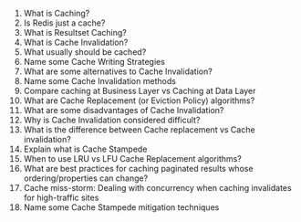 1. What is Caching?
2. Is Redis just a cache?
3. What is Resultset Caching?
4. What is Cache Invalidation?
5. What usually should be cached?
6. Name some Cache Writing Strategies
7. What are some alternatives to Cache Invalidation?
8. Name some Cache Invalidation methods
9. Compare caching at Business Layer vs Caching at Data Layer
10. What are Cache Replacement (or Eviction Policy) algorithms?
11. What are some disadvantages of Cache Invalidation?
12. Why is Cache Invalidation considered difficult?
13. What is the difference between Cache replacement vs Cache invalidation?
14. Explain what is Cache Stampede
15. When to use LRU vs LFU Cache Replacement algorithms?
16. What are best practices for caching paginated results whose ordering/properties can change?
17. Cache miss-storm: Dealing with concurrency when caching invalidates for high-traffic sites
18. Name some Cache Stampede mitigation techniques
